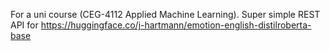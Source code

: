 For a uni course (CEG-4112 Applied Machine Learning).
Super simple REST API for
https://huggingface.co/j-hartmann/emotion-english-distilroberta-base
